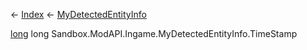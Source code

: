 ← [Index](Api-Index) ← [MyDetectedEntityInfo](Sandbox.ModAPI.Ingame.MyDetectedEntityInfo)

[long](System.Int64) long Sandbox.ModAPI.Ingame.MyDetectedEntityInfo.TimeStamp